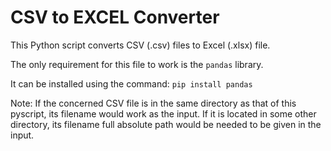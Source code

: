 # CSV to EXCEL Converter

This Python script converts CSV (.csv) files to Excel (.xlsx) file.

The only requirement for this file to work is the `pandas` library.

It can be installed using the command:
`pip install pandas`

Note:
If the concerned CSV file is in the same directory as that of this pyscript, its filename would work as the input. If it is located in some other directory, its filename full absolute path would be needed to be given in the input.